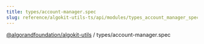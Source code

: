 ```yaml
---
title: types/account-manager.spec
slug: reference/algokit-utils-ts/api/modules/types_account_manager_spec
---
```

[@algorandfoundation/algokit-utils](/reference/algokit-utils-ts/api/overview) / types/account-manager.spec